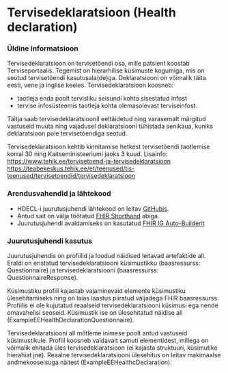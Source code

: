 # Tervisedeklaratsioon (Health declaration)

### Üldine informatsioon

Tervisedeklaratsioon on tervisetõendi osa, mille patsient koostab Terviseportaalis.
Tegemist on hierarhilise küsimuste kogumiga, mis on seotud tervisetõendi kasutusala(de)ga. 
Deklaratsiooni on võimalik täita eesti, vene ja inglise keeles.
Tervisedeklaratsioon koosneb:
- taotleja enda poolt tervisliku seisundi kohta sisestatud infost
- tervise infosüsteemis taotleja kohta olemasolevast terviseinfost.

Täitja saab tervisedeklaratsioonil eeltäidetud ning varasemalt märgitud vastuseid muuta ning vajadusel deklaratsiooni tühistada senikaua, kuniks deklaratsioon pole tervisetõendiga seotud. 

Tervisedeklaratsioon kehtib kinnitamise hetkest tervisetõendi taotlemise korral 30 ning Kaitseministeeriumi jaoks 3 kuud.
Lisainfo: 
https://www.tehik.ee/tervisetoend-ja-tervisedeklaratsioon
https://teabekeskus.tehik.ee/et/teenused/tis-teenused/tervisetoendid/tervisedeklaratsioon

### Arendusvahendid ja lähtekood

- HDECL-i juurutusjuhendi lähtekood on leitav [GitHubis](https://github.com/TEHIK-EE/ig-ee-hdecl).
- Antud sait on välja töötatud [FHIR Shorthand](https://build.fhir.org/ig/HL7/fhir-shorthand) abiga.
- Juurutusjuhendi avaldamiseks on kasutatud [FHIR IG Auto-Builderit](https://github.com/FHIR/auto-ig-builder)

### Juurutusjuhendi kasutus

Juurutusjuhendis on profiilid ja loodud näidised leitavad artefaktide all. Eraldi on eristatud tervisedeklaratsiooni küsimustikku (baasressurss: Questionnaire) ja tervisedeklaratsiooni (baasressurss: QuestionnaireResponse).

Küsimustiku profiil kajastab vajaminevaid elemente küsimustiku ülesehitamiseks ning on laias laastus piiratud väljadega FHIR baasressurss. Profiilis ei ole kujutatud reaalseid tervisedeklaratsiooni küsimusi ega nende omavahelisi seoseid.  Küsimustik ise on ülesehitatud näidise all (ExampleEEHealthDeclarationQuestionnaire). 

Tervisedeklaratsiooni all mõtleme inimese poolt antud vastuseid küsimustikule. Profiil koosneb valdavalt samuti elementidest, millega on võimalik ehitada üles tervisedeklaratsioon (ei kajasta struktuuri, küsimutike hierahiat jne). Reaalne tervisedeklaratsiooni ülesehitus on leitav makimaalse andmekooseisuga näitest (ExampleEEHealthcDeclaration).
